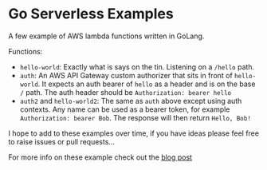 <!--
title: .'AWS Golang Auth'
description: 'This example shows you how to setup auth in front of a AWS Lambda function'
framework: v1
platform: AWS
language: Go
priority: 10
authorLink: 'https://github.com/srbry'
authorName: 'srbry'
authorAvatar: 'https://avatars0.githubusercontent.com/u/16936753?v=4&s=140'
-->

# Go Serverless Examples

A few example of AWS lambda functions written in GoLang.

Functions:

- `hello-world`: Exactly what is says on the tin. Listening on a `/hello` path.
- `auth`: An AWS API Gateway custom authorizer that sits in front of `hello-world`. It expects an auth bearer of `hello` as a header and is on the base `/` path. The auth header should be `Authorization: bearer hello`
- `auth2` and `hello-world2`: The same as `auth` above except using auth contexts. Any name can be used as a bearer token, for example `Authorization: bearer Bob`. The response will then return `Hello, Bob!`

I hope to add to these examples over time, if you have ideas please feel free to raise issues or pull requests...

For more info on these example check out the [blog post](https://cloudnative.ly/lambdas-with-golang-a-technical-guide-6f381284897b)
